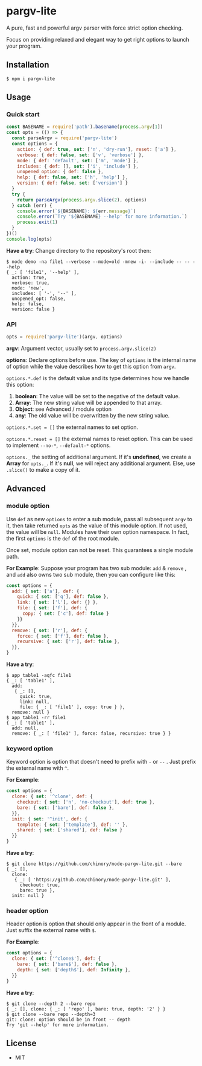 # pargv-lite

A pure, fast and powerful argv parser with force strict option checking.

Focus on providing relaxed and elegant way to get right options to launch your program.

## Installation

```shell
$ npm i pargv-lite
```

## Usage

### Quick start

```javascript
const BASENAME = require('path').basename(process.argv[1])
const opts = (() => {
  const parseArgv = require('pargv-lite')
  const options = {
    action: { def: true, set: ['n', 'dry-run'], reset: ['a'] },
    verbose: { def: false, set: ['v', 'verbose'] },
    mode: { def: 'default', set: ['m', 'mode'] },
    includes: { def: [], set: ['i', 'include'] },
    unopened_option: { def: false },
    help: { def: false, set: ['h', 'help'] },
    version: { def: false, set: ['version'] }
  }
  try {
    return parseArgv(process.argv.slice(2), options)
  } catch (err) {
    console.error(`${BASENAME}: ${err.message}`)
    console.error(`Try '${BASENAME} --help' for more information.`)
    process.exit(1)
  }
})()
console.log(opts)
```
**Have a try**: Change directory to the repository's root then:


```shell
$ node demo -na file1 --verbose --mode=old -mnew -i- --include -- -- --help
{ _: [ 'file1', '--help' ],
  action: true,
  verbose: true,
  mode: 'new',
  includes: [ '-', '--' ],
  unopened_opt: false,
  help: false,
  version: false }
```

### API

```javascript
opts = require('pargv-lite')(argv, options)
```

**argv**: Argument vector, usually set to `process.argv.slice(2)`

**options**: Declare options before use. The key of `options` is the internal name of option while the value describes how to get this option from `argv`.

`options.*.def` is the default value and its type determines how we handle this option:

1. **boolean**: The value will be set to the negative of the default value. 
2. **Array**: The new string value will be appended to that array.
3. **Object**: see Advanced / module option 
3. **any**: The old value will be overwritten by the new string value.

`options.*.set = []`  the external names to set option.

`options.*.reset = []`  the external names to reset option. This can be used to implement `--no-*`, `--default-*` options.

`options._` the setting of additional argument. If it's **undefined**, we create a **Array** for `opts._`. If it's **null**, we will reject any additional argument. Else, use `.slice()` to make a copy of it.

## Advanced

### module option

Use `def` as new `options` to enter a sub module, pass all subsequent `argv` to it, then take returned `opts` as the value of this module option. If not used, the value will be `null`. Modules have their own option namespace. In fact, the first `options` is the `def` of the root module.

Once set, module option can not be reset. This guarantees a single module path.

**For Example**: Suppose your program has two sub module: `add` & `remove` , and `add` also owns two sub module, then you can configure like this:

```javascript
const options = {
  add: { set: ['a'], def: {
    quick: { set: ['q'], def: false },
    link: { set: ['l'], def: {} }, 
    file: { set: ['f'], def: {
      copy: { set: ['c'], def: false }
    }}
  }},
  remove: { set: ['r'], def: {
    force: { set: ['f'], def: false },
    recursive: { set: ['r'], def: false },
  }},
}
```

**Have a try**:

```shell
$ app table1 -aqfc file1
{ _: [ 'table1' ],
  add:
   { _: [],
     quick: true,
     link: null,
     file: { _: [ 'file1' ], copy: true } },
  remove: null }
$ app table1 -rr file1
{ _: [ 'table1' ],
  add: null,
  remove: { _: [ 'file1' ], force: false, recursive: true } }
```

### keyword option

Keyword option is option that doesn't need to prefix with `-` or `--` . Just prefix the external name with `^`.

**For Example**:

```javascript
const options = {
  clone: { set: '^clone', def: {
    checkout: { set: ['n', 'no-checkout'], def: true },
    bare: { set: ['bare'], def: false },
  }},
  init: { set: '^init', def: {
    template: { set: ['template'], def: '' },
    shared: { set: ['shared'], def: false }
  }}
}
```

**Have a try**:

```shell
$ git clone https://github.com/chinory/node-pargv-lite.git --bare
{ _: [],
  clone:
   { _: [ 'https://github.com/chinory/node-pargv-lite.git' ],
     checkout: true,
     bare: true },
  init: null }
```

### header option

Header option is option that should only appear in the front of a module. Just suffix the external name with `$`.

**For Example**:

```javascript
const options = {
  clone: { set: ['^clone$'], def: {
    bare: { set: ['bare$'], def: false },
    depth: { set: ['depth$'], def: Infinity },
  }}
}
```

**Have a try**:

```shell
$ git clone --depth 2 --bare repo
{ _: [], clone: { _: [ 'repo' ], bare: true, depth: '2' } }
$ git clone --bare repo --depth=3
git: clone: option should be in front -- depth
Try 'git --help' for more information.
```

## License

- MIT

